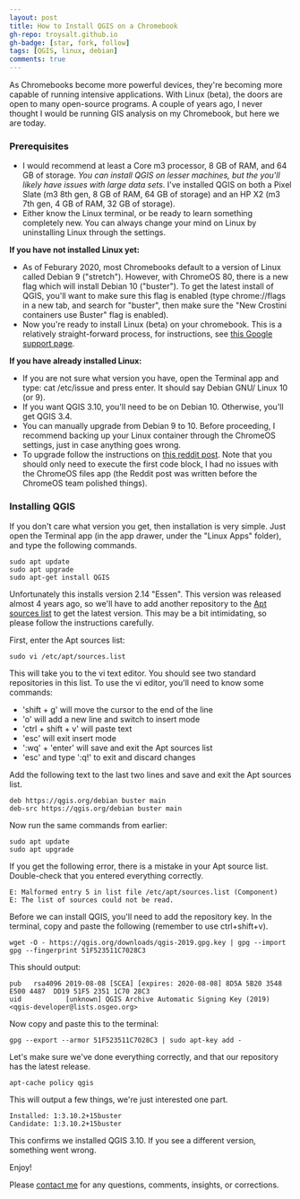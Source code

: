 ```yaml
---
layout: post
title: How to Install QGIS on a Chromebook
gh-repo: troysalt.github.io
gh-badge: [star, fork, follow]
tags: [QGIS, linux, debian]
comments: true
---
```


As Chromebooks become more powerful devices, they're becoming more capable of running intensive applications. With Linux (beta), the doors are open to many open-source programs. A couple of years ago, I never thought I would be running GIS analysis on my Chromebook, but here we are today.

### Prerequisites

- I would recommend at least a Core m3 processor, 8 GB of RAM, and 64 GB of storage. *You can install QGIS on lesser machines, but the you'll likely have issues with large data sets*. I've installed QGIS on both a Pixel Slate (m3 8th gen, 8 GB of RAM, 64 GB of storage) and an HP X2 (m3 7th gen, 4 GB of RAM, 32 GB of storage).
- Either know the Linux terminal, or be ready to learn something completely new. You can always change your mind on Linux by uninstalling Linux through the settings.

**If you have not installed Linux yet:**

- As of Feburary 2020, most Chromebooks default to a version of Linux called Debian 9 ("stretch"). However, with ChromeOS 80, there is a new flag which will install Debian 10 ("buster"). To get the latest install of QGIS, you'll want to make sure this flag is enabled (type chrome://flags in a new tab, and search for "buster", then make sure the "New Crostini containers use Buster" flag is enabled).
- Now you're ready to install Linux (beta) on your chromebook. This is a relatively straight-forward process, for instructions, see [this Google support page](https://support.google.com/chromebook/answer/9145439?hl=en).

**If you have already installed Linux:**

- If you are not sure what version you have, open the Terminal app and type: cat /etc/issue and press enter. It should say Debian GNU/ Linux 10 (or 9).
- If you want QGIS 3.10, you'll need to be on Debian 10. Otherwise, you'll get QGIS 3.4.
- You can manually upgrade from Debian 9 to 10. Before proceeding, I recommend backing up your Linux container through the ChromeOS settings, just in case anything goes wrong. 
- To upgrade follow the instructions on [this reddit post](https://www.reddit.com/r/Crostini/comments/9rhauo/upgrade_from_stretch_to_buster_compilation_of/?ref=share&ref_source=embed&utm_content=title&utm_medium=post_embed&utm_name=7ea9b5b4d8ee49bc9a7501dc0cc3df15&utm_source=embedly&utm_term=9rhauo). Note that you should only need to execute the first code block, I had no issues with the ChromeOS files app (the Reddit post was written before the ChromeOS team polished things).

### Installing QGIS

If you don't care what version you get, then installation is very simple. Just open the Terminal app (in the app drawer, under the "Linux Apps" folder), and type the following commands.

    sudo apt update
    sudo apt upgrade
    sudo apt-get install QGIS

Unfortunately this installs version 2.14 "Essen".  This version was released almost 4 years ago, so we'll have to add another repository to the [Apt sources list](https://wiki.debian.org/SourcesList) to get the latest version. This may be a bit intimidating, so please follow the instructions carefully.

First, enter the Apt sources list:

    sudo vi /etc/apt/sources.list

This will take you to the vi text editor. You should see two standard repositories in this list.  To use the vi editor, you'll need to know some commands:

- 'shift + g' will move the cursor to the end of the line
- 'o' will add a new line and switch to insert mode
- 'ctrl + shift + v' will paste text
- 'esc' will exit insert mode
- ':wq' + 'enter' will save and exit the Apt sources list
- 'esc' and type ':q!' to exit and discard changes

Add the following text to the last two lines and save and exit the Apt sources list.

    deb https://qgis.org/debian buster main
    deb-src https://qgis.org/debian buster main

Now run the same commands from earlier:

    sudo apt update
    sudo apt upgrade

If you get the following error, there is a mistake in your Apt source list. Double-check that you entered everything correctly.

    E: Malformed entry 5 in list file /etc/apt/sources.list (Component)
    E: The list of sources could not be read.

Before we can install QGIS, you'll need to add the repository key. In the terminal, copy and paste the following (remember to use ctrl+shift+v).

    wget -O - https://qgis.org/downloads/qgis-2019.gpg.key | gpg --import gpg --fingerprint 51F523511C7028C3

This should output:

    pub   rsa4096 2019-08-08 [SCEA] [expires: 2020-08-08] 8D5A 5B20 3548 E500 4487  DD19 51F5 2351 1C70 28C3
    uid           [unknown] QGIS Archive Automatic Signing Key (2019) <qgis-developer@lists.osgeo.org>

Now copy and paste this to the terminal:

    gpg --export --armor 51F523511C7028C3 | sudo apt-key add -

Let's make sure we've done everything correctly, and that our repository has the latest release.

    apt-cache policy qgis

This will output a few things, we're just interested one part.

    Installed: 1:3.10.2+15buster
    Candidate: 1:3.10.2+15buster
  
This confirms we installed QGIS 3.10. If you see a different version, something went wrong.

Enjoy!

Please [contact me](https://troysalt.github.io/contact/) for any questions, comments, insights, or corrections.
<!--stackedit_data:
eyJoaXN0b3J5IjpbLTEzNzgzMTIwODAsLTUyMDE1ODQ2MCw3Nj
EwNzI0NTEsOTI3MjYyMjQxXX0=
-->
